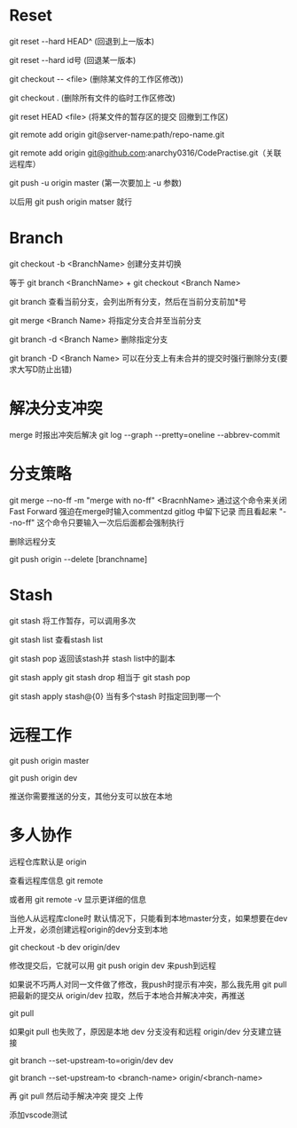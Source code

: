 
# Reset

git reset --hard HEAD^ (回退到上一版本)

git reset --hard id号 (回退某一版本)

git checkout  --  &lt;file&gt; (删除某文件的工作区修改))

git checkout . (删除所有文件的临时工作区修改)

git reset HEAD &lt;file&gt; (将某文件的暂存区的提交 回撤到工作区)

git remote add origin git@server-name:path/repo-name.git

git remote add origin git@github.com:anarchy0316/CodePractise.git（关联远程库）

>
git push -u origin master (第一次要加上 -u 参数)

以后用 git push origin matser 就行




# Branch
git checkout -b &lt;BranchName&gt;  创建分支并切换

等于 git branch &lt;BranchName&gt;  +   git checkout &lt;Branch Name&gt; 

git branch 查看当前分支，会列出所有分支，然后在当前分支前加*号

git merge &lt;Branch Name&gt;  将指定分支合并至当前分支

git branch -d &lt;Branch Name&gt;  删除指定分支

git branch -D &lt;Branch Name&gt;  可以在分支上有未合并的提交时强行删除分支(要求大写D防止出错)

# 解决分支冲突
merge 时报出冲突后解决
git log --graph --pretty=oneline --abbrev-commit 

# 分支策略
git merge --no-ff -m "merge with no-ff" &lt;BracnhName&gt; 通过这个命令来关闭 Fast Forward  强迫在merge时输入commentzd gitlog 中留下记录
而且看起来 "--no-ff" 这个命令只要输入一次后后面都会强制执行

删除远程分支

git push origin --delete [branchname]

# Stash
git stash 将工作暂存，可以调用多次

git stash list  查看stash list

git stash pop  返回该stash并 stash list中的副本

git stash apply    git stash drop 相当于 git stash pop

git stash apply stash@{0} 当有多个stash 时指定回到哪一个


# 远程工作
git push origin master

git push origin dev

推送你需要推送的分支，其他分支可以放在本地

# 多人协作

远程仓库默认是 origin

查看远程库信息 git remote

或者用 git remote -v 显示更详细的信息

当他人从远程库clone时 默认情况下，只能看到本地master分支，如果想要在dev上开发，必须创建远程origin的dev分支到本地

git checkout -b dev origin/dev 

修改提交后，它就可以用 
git push origin dev
来push到远程

如果说不巧两人对同一文件做了修改，我push时提示有冲突，那么我先用 git pull 把最新的提交从 origin/dev 拉取，然后于本地合并解决冲突，再推送

git pull

如果git pull 也失败了，原因是本地  dev  分支没有和远程  origin/dev  分支建立链接

git branch --set-upstream-to=origin/dev dev

git branch --set-upstream-to &lt;branch-name&gt; origin/&lt;branch-name&gt;

再 git pull
然后动手解决冲突 提交 上传

添加vscode测试